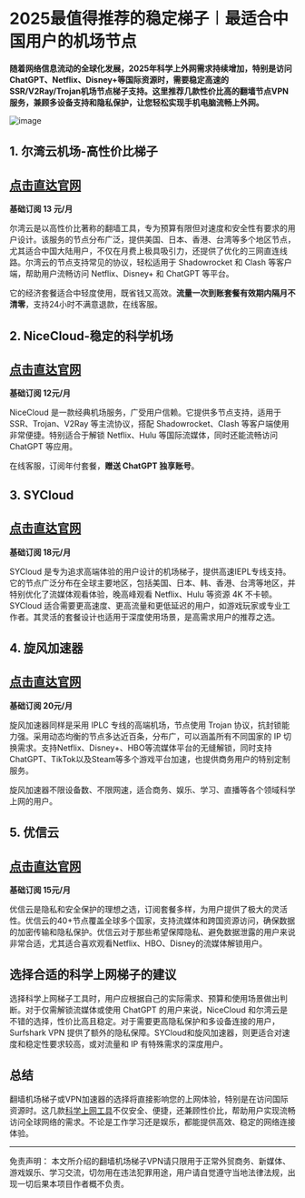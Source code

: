 # 2025最值得推荐的稳定梯子︱最适合中国用户的机场节点

**随着网络信息流动的全球化发展，2025年科学上外网需求持续增加，特别是访问ChatGPT、Netflix、Disney+等国际资源时，需要稳定高速的SSR/V2Ray/Trojan机场节点梯子支持。这里推荐几款性价比高的翻墙节点VPN服务，兼顾多设备支持和隐私保护，让您轻松实现手机电脑流畅上外网。**

![image](https://www.cnvintage.org/assets/files/2024-12-12/1733982380-91936-image.png)


## 1. 尔湾云机场-高性价比梯子
## [**点击直达官网**](https://go.1vpn.cc/ewan)
**基础订阅 13 元/月**

尔湾云是以高性价比著称的翻墙工具，专为预算有限但对速度和安全性有要求的用户设计。该服务的节点分布广泛，提供美国、日本、香港、台湾等多个地区节点，尤其适合中国大陆用户，不仅在月费上极具吸引力，还提供了优化的三网直连线路。尔湾云的节点支持常见的协议，轻松适用于 Shadowrocket 和 Clash 等客户端，帮助用户流畅访问 Netflix、Disney+ 和 ChatGPT 等平台。

它的经济套餐适合中轻度使用，既省钱又高效。**流量一次到账套餐有效期内隔月不清零**，支持24小时不满意退款，在线客服。

## 2. NiceCloud-稳定的科学机场
## [**点击直达官网**](https://go.1vpn.cc/nisi)
**基础订阅 12元/月**

NiceCloud 是一款经典机场服务，广受用户信赖。它提供多节点支持，适用于 SSR、Trojan、V2Ray 等主流协议，搭配 Shadowrocket、Clash 等客户端使用非常便捷。特别适合于解锁 Netflix、Hulu 等国际流媒体，同时还能流畅访问 ChatGPT 等应用。

在线客服，订阅年付套餐，**赠送 ChatGPT 独享账号**。

## 3. SYCloud
## [**点击直达官网**](https://go.1vpn.cc/suyu)
**基础订阅 18元/月**

SYCloud 是专为追求高端体验的用户设计的机场梯子，提供高速IEPL专线支持。它的节点广泛分布在全球主要地区，包括美国、日本、韩、香港、台湾等地区，并特别优化了流媒体观看体验，晚高峰观看 Netflix、Hulu 等资源 4K 不卡顿。SYCloud 适合需要更高速度、更高流量和更低延迟的用户，如游戏玩家或专业工作者。其灵活的套餐设计也适用于深度使用场景，是高需求用户的推荐之选。

## 4. 旋风加速器
## [**点击直达官网**](https://go.1vpn.cc/suyu)
**基础订阅 20元/月**

旋风加速器同样是采用 IPLC 专线的高端机场，节点使用 Trojan 协议，抗封锁能力强。采用动态均衡的节点多达近百条，分布广，可以涵盖所有不同国家的 IP 切换需求。支持Netflix、Disney+、HBO等流媒体平台的无缝解锁，同时支持ChatGPT、TikTok以及Steam等多个游戏平台加速，也提供商务用户的特别定制服务。

旋风加速器不限设备数、不限网速，适合商务、娱乐、学习、直播等各个领域科学上网的用户。


## 5. 优信云 
## [**点击直达官网**](https://go.1vpn.cc/uxin)
**基础订阅 15元/月**

优信云是隐私和安全保护的理想之选，订阅套餐多样，为用户提供了极大的灵活性。优信云的40+节点覆盖全球多个国家，支持流媒体和跨国资源访问，确保数据的加密传输和隐私保护。优信云对于那些希望保障隐私、避免数据泄露的用户来说非常合适，尤其适合喜欢观看Netflix、HBO、Disney的流媒体解锁用户。



## 选择合适的科学上网梯子的建议
选择科学上网梯子工具时，用户应根据自己的实际需求、预算和使用场景做出判断。对于仅需解锁流媒体或使用 ChatGPT 的用户来说，NiceCloud 和尔湾云是不错的选择，性价比高且稳定。对于需要更高隐私保护和多设备连接的用户，Surfshark VPN 提供了额外的隐私保障。SYCloud和旋风加速器，则更适合对速度和稳定性要求较高，或对流量和 IP 有特殊需求的深度用户。

## 总结
翻墙机场梯子或VPN加速器的选择将直接影响您的上网体验，特别是在访问国际资源时。这几款[科学上网工具](https://github.com/Tecnono/Best-VPN-01)不仅安全、便捷，还兼顾性价比，帮助用户实现流畅访问全球网络的需求。不论是工作学习还是娱乐，都能提供高效、稳定的网络连接体验。

---

免责声明： 本文所介绍的翻墙机场梯子VPN请只限用于正常外贸商务、新媒体、游戏娱乐、学习交流，切勿用在违法犯罪用途，用户请自觉遵守当地法律法规，出现一切后果本项目作者概不负责。
